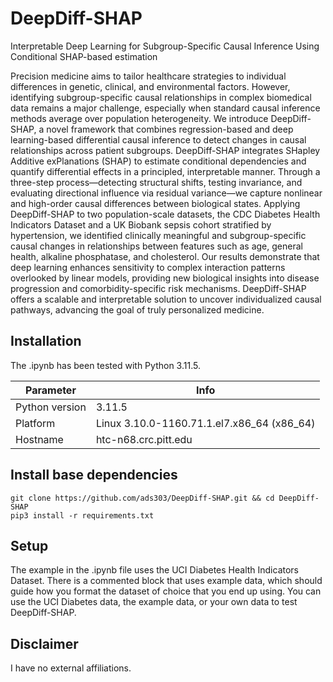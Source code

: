 # DeepDiff-SHAP
Interpretable Deep Learning for Subgroup-Specific Causal Inference Using Conditional SHAP-based estimation

Precision medicine aims to tailor healthcare strategies to individual differences in genetic, clinical, and environmental factors. However, identifying subgroup-specific causal relationships in complex biomedical data remains a major challenge, especially when standard causal inference methods average over population heterogeneity. We introduce DeepDiff-SHAP, a novel framework that combines regression-based and deep learning-based differential causal inference to detect changes in causal relationships across patient subgroups. DeepDiff-SHAP integrates SHapley Additive exPlanations (SHAP) to estimate conditional dependencies and quantify differential effects in a principled, interpretable manner. Through a three-step process—detecting structural shifts, testing invariance, and evaluating directional influence via residual variance—we capture nonlinear and high-order causal differences between biological states. Applying DeepDiff-SHAP to two population-scale datasets, the CDC Diabetes Health Indicators Dataset and a UK Biobank sepsis cohort stratified by hypertension, we identified clinically meaningful and subgroup-specific causal changes in relationships between features such as age, general health, alkaline phosphatase, and cholesterol. Our results demonstrate that deep learning enhances sensitivity to complex interaction patterns overlooked by linear models, providing new biological insights into disease progression and comorbidity-specific risk mechanisms. DeepDiff-SHAP offers a scalable and interpretable solution to uncover individualized causal pathways, advancing the goal of truly personalized medicine.


## Installation
The .ipynb has been tested with Python 3.11.5. 

| Parameter            | Info                                                    |
|----------------|----------------------------------------------------------|
| Python version | 3.11.5                                                    |
| Platform       | Linux 3.10.0-1160.71.1.el7.x86_64 (x86_64)                 |
| Hostname       | htc-n68.crc.pitt.edu                                      |

## Install base dependencies
```
git clone https://github.com/ads303/DeepDiff-SHAP.git && cd DeepDiff-SHAP
pip3 install -r requirements.txt
```

## Setup
The example in the .ipynb file uses the UCI Diabetes Health Indicators Dataset. There is a commented block that uses example data, which should guide how you format the dataset of choice that you end up using. You can use the UCI Diabetes data, the example data, or your own data to test DeepDiff-SHAP.


## Disclaimer
I have no external affiliations. 

